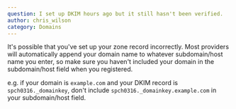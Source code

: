 ```yaml
---
question: I set up DKIM hours ago but it still hasn't been verified.
author: chris_wilson
category: Domains
---
```

It's possible that you've set up your zone record incorrectly. Most providers will automatically append your domain name to whatever subdomain/host name you enter, so make sure you haven't included your domain in the subdomain/host field when you registered.

e.g. if your domain is `example.com` and your DKIM record is `spch0316._domainkey`, don't include `spch0316._domainkey.example.com` in your subdomain/host field.
